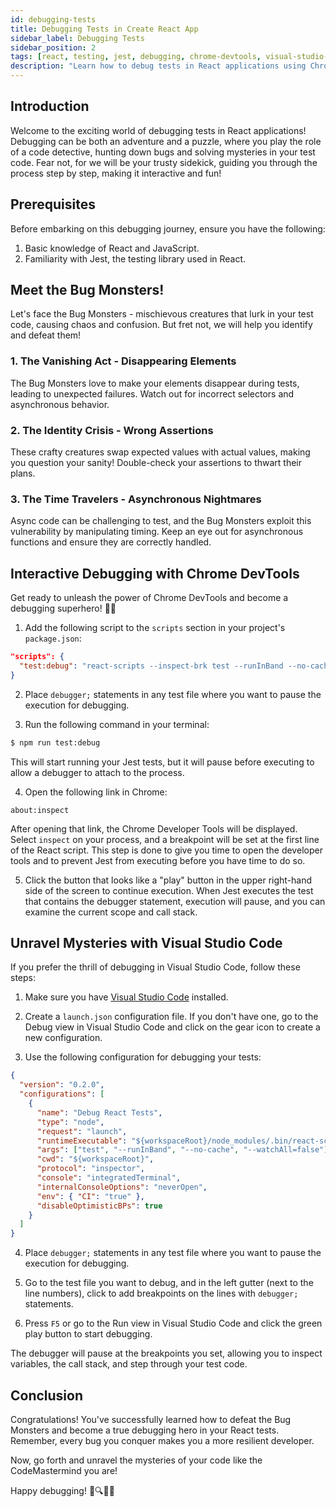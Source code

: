 ```yaml
---
id: debugging-tests
title: Debugging Tests in Create React App
sidebar_label: Debugging Tests
sidebar_position: 2
tags: [react, testing, jest, debugging, chrome-devtools, visual-studio-code, react-testing-library, react-testing, react-app, create-react-app, cypress, jest-dom, react-dom, react-scripts, react-test-renderer, react-testing-library, testing-library, jest, debugging, chrome-devtools, visual-studio-code, react-testing-library, react-testing, react-app, create-react-app, cypress, jest-dom, react-dom, react-scripts, react-test-renderer, react-testing-library, testing-library, jest]
description: "Learn how to debug tests in React applications using Chrome DevTools and Visual Studio Code. Uncover the mysteries of debugging and defeat the Bug Monsters in your test code!"
---
```


## Introduction

Welcome to the exciting world of debugging tests in React applications! Debugging can be both an adventure and a puzzle, where you play the role of a code detective, hunting down bugs and solving mysteries in your test code. Fear not, for we will be your trusty sidekick, guiding you through the process step by step, making it interactive and fun!

## Prerequisites

Before embarking on this debugging journey, ensure you have the following:

1. Basic knowledge of React and JavaScript.
2. Familiarity with Jest, the testing library used in React.

## Meet the Bug Monsters!

Let's face the Bug Monsters - mischievous creatures that lurk in your test code, causing chaos and confusion. But fret not, we will help you identify and defeat them!

### 1. The Vanishing Act - Disappearing Elements

The Bug Monsters love to make your elements disappear during tests, leading to unexpected failures. Watch out for incorrect selectors and asynchronous behavior.

### 2. The Identity Crisis - Wrong Assertions

These crafty creatures swap expected values with actual values, making you question your sanity! Double-check your assertions to thwart their plans.

### 3. The Time Travelers - Asynchronous Nightmares

Async code can be challenging to test, and the Bug Monsters exploit this vulnerability by manipulating timing. Keep an eye out for asynchronous functions and ensure they are correctly handled.

## Interactive Debugging with Chrome DevTools

Get ready to unleash the power of Chrome DevTools and become a debugging superhero! 🦸‍♂️

1. Add the following script to the `scripts` section in your project's `package.json`:

```json
"scripts": {
  "test:debug": "react-scripts --inspect-brk test --runInBand --no-cache"
}
```

2. Place `debugger;` statements in any test file where you want to pause the execution for debugging.

3. Run the following command in your terminal:

```sh
$ npm run test:debug
```

This will start running your Jest tests, but it will pause before executing to allow a debugger to attach to the process.

4. Open the following link in Chrome:

```
about:inspect
```

After opening that link, the Chrome Developer Tools will be displayed. Select `inspect` on your process, and a breakpoint will be set at the first line of the React script. This step is done to give you time to open the developer tools and to prevent Jest from executing before you have time to do so.

5. Click the button that looks like a "play" button in the upper right-hand side of the screen to continue execution. When Jest executes the test that contains the debugger statement, execution will pause, and you can examine the current scope and call stack.

## Unravel Mysteries with Visual Studio Code

If you prefer the thrill of debugging in Visual Studio Code, follow these steps:

1. Make sure you have [Visual Studio Code](https://code.visualstudio.com) installed.

2. Create a `launch.json` configuration file. If you don't have one, go to the Debug view in Visual Studio Code and click on the gear icon to create a new configuration.

3. Use the following configuration for debugging your tests:

```json
{
  "version": "0.2.0",
  "configurations": [
    {
      "name": "Debug React Tests",
      "type": "node",
      "request": "launch",
      "runtimeExecutable": "${workspaceRoot}/node_modules/.bin/react-scripts",
      "args": ["test", "--runInBand", "--no-cache", "--watchAll=false"],
      "cwd": "${workspaceRoot}",
      "protocol": "inspector",
      "console": "integratedTerminal",
      "internalConsoleOptions": "neverOpen",
      "env": { "CI": "true" },
      "disableOptimisticBPs": true
    }
  ]
}
```

4. Place `debugger;` statements in any test file where you want to pause the execution for debugging.

5. Go to the test file you want to debug, and in the left gutter (next to the line numbers), click to add breakpoints on the lines with `debugger;` statements.

6. Press `F5` or go to the Run view in Visual Studio Code and click the green play button to start debugging.

The debugger will pause at the breakpoints you set, allowing you to inspect variables, the call stack, and step through your test code.

## Conclusion

Congratulations! You've successfully learned how to defeat the Bug Monsters and become a true debugging hero in your React tests. Remember, every bug you conquer makes you a more resilient developer.

Now, go forth and unravel the mysteries of your code like the CodeMastermind you are! 

Happy debugging! 🐛🔍🦸‍♂️